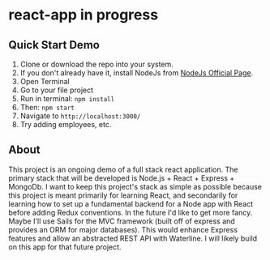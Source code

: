 # react-app in progress

## Quick Start Demo
1. Clone or download the repo into your system.
2. If you don't already have it, install NodeJs from [NodeJs Official Page](https://nodejs.org/en).
3. Open Terminal
4. Go to your file project
5. Run in terminal: ```npm install```
6. Then: ```npm start```
7. Navigate to `http://localhost:3000/`
8. Try adding employees, etc.

## About
This project is an ongoing demo of a full stack react application. 
The primary stack that will be developed is Node.js + React + Express + MongoDb.
I want to keep this project's stack as simple as possible because this project is meant primarily for learning React, and secondarily for learning how to set up a fundamental backend for a Node app with React before adding Redux conventions.
In the future I'd like to get more fancy. Maybe I'll use Sails for the MVC framework (built off of express and provides an ORM for major databases). This would enhance Express features and allow an abstracted REST API with Waterline. I will likely build on this app for that future project.
